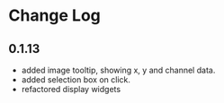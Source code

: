 # Change Log

## 0.1.13

- added image tooltip, showing x, y and channel data.
- added selection box on click.
- refactored display widgets
